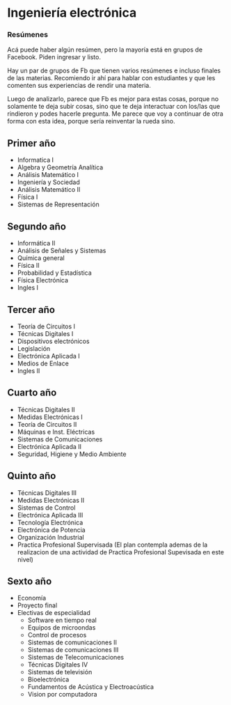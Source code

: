 # Ingeniería electrónica

### Resúmenes
Acá puede haber algún resúmen, pero la mayoría está en grupos de Facebook. Piden ingresar y listo.

Hay un par de grupos de Fb que tienen varios resúmenes e incluso finales de las materias. Recomiendo ir ahí para hablar con estudiantes y que les comenten sus experiencias de rendir una materia.

Luego de analizarlo, parece que Fb es mejor para estas cosas, porque no solamente te deja subir cosas, sino que te deja interactuar con los/las que rindieron y podes hacerle pregunta. Me parece que voy a continuar de otra forma con esta idea, porque sería reinventar la rueda sino.


## Primer año
  - Informatica I
  - Algebra y Geometría Analítica
  - Análisis Matemático I
  - Ingeniería y Sociedad
  - Análisis Matemático II 
  - Física I
  - Sistemas de Representación
## Segundo año
  - Informática II
  - Análisis de Señales y Sistemas
  - Química general
  - Física II
  - Probabilidad y Estadística
  - Física Electrónica
  - Ingles I
## Tercer año
  - Teoría de Circuitos I
  - Técnicas Digitales I
  - Dispositivos electrónicos
  - Legislación
  - Electrónica Aplicada I
  - Medios de Enlace
  - Ingles II
## Cuarto año
  - Técnicas Digitales II
  - Medidas Electrónicas I
  - Teoría de Circuitos II
  - Máquinas e Inst. Eléctricas
  - Sistemas de Comunicaciones
  - Electrónica Aplicada II
  - Seguridad, Higiene y Medio Ambiente
## Quinto año
  - Técnicas Digitales III
  - Medidas Electrónicas II
  - Sistemas de Control
  - Electrónica Aplicada III
  - Tecnología Electrónica
  - Electrónica de Potencia
  - Organización Industrial
  - Practica Profesional Supervisada (El plan contempla ademas de la realizacion de una actividad de Practica Profesional Supevisada en este nivel)
## Sexto año
  - Economía
  - Proyecto final
  - Electivas de especialidad
    - Software en tiempo real
    - Equipos de microondas
    - Control de procesos
    - Sistemas de comunicaciones II
    - Sistemas de comunicaciones III
    - Sistemas de Telecomunicaciones
    - Técnicas Digitales IV
    - Sistemas de televisión
    - Bioelectrónica
    - Fundamentos de Acústica y Electroacústica
    - Vision por computadora
